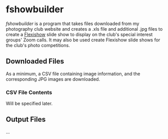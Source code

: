 # fshowbuilder

*fshowbuilder* is a program that takes files downloaded from my photography
club website and creates a .xls file and additional .jpg files to create
a [Flexishow](https://sourceforge.net/projects/flexishow/) slide show to
display on the club's special interest groups' Zoom calls. It may also be
used create Flexishow slide shows for the club's photo competitions.

## Downloaded Files

As a minimum, a CSV file containing image information, and the corresponding
JPG images are downloaded.

### CSV File Contents

Will be specified later.

## Output Files

...

